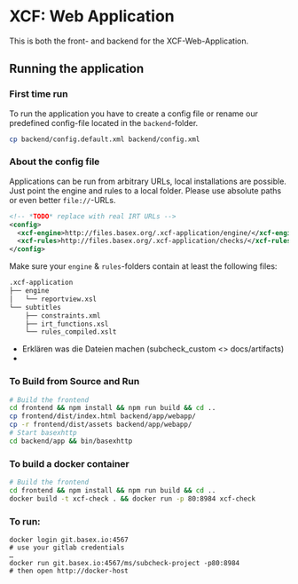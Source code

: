 # XCF: Web Application

This is both the front- and backend for the XCF-Web-Application.

## Running the application

### First time run
To run the application you have to create a config file or rename our predefined config-file located in the `backend`-folder.

```bash
cp backend/config.default.xml backend/config.xml
```

### About the config file

Applications can be run from arbitrary URLs, local installations are possible.
Just point the engine and rules to a local folder. Please use absolute paths or even better
`file://`-URLs.

```xml
<!-- *TODO* replace with real IRT URLs -->
<config>
  <xcf-engine>http://files.basex.org/.xcf-application/engine/</xcf-engine>
  <xcf-rules>http://files.basex.org/.xcf-application/checks/</xcf-rules>
</config>
```

Make sure your `engine` & `rules`-folders contain at least the following files:

```bash
.xcf-application
├── engine
│   └── reportview.xsl
└── subtitles
    ├── constraints.xml
    ├── irt_functions.xsl
    └── rules_compiled.xslt
```

* Erklären was die Dateien machen (subcheck_custom <> docs/artifacts)
*

### To Build from Source and Run

```bash
# Build the frontend
cd frontend && npm install && npm run build && cd ..
cp frontend/dist/index.html backend/app/webapp/
cp -r frontend/dist/assets backend/app/webapp/
# Start basexhttp
cd backend/app && bin/basexhttp
```

### To build a docker container

```bash
# Build the frontend
cd frontend && npm install && npm run build && cd ..
docker build -t xcf-check . && docker run -p 80:8984 xcf-check
```

### To run:

    docker login git.basex.io:4567
    # use your gitlab credentials
    …
    docker run git.basex.io:4567/ms/subcheck-project -p80:8984
    # then open http://docker-host
